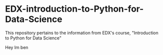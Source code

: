 # EDX-introduction-to-Python-for-Data-Science
This repository pertains to the information from EDX's course, "Introduction to Python for Data Science"

Hey Im ben
